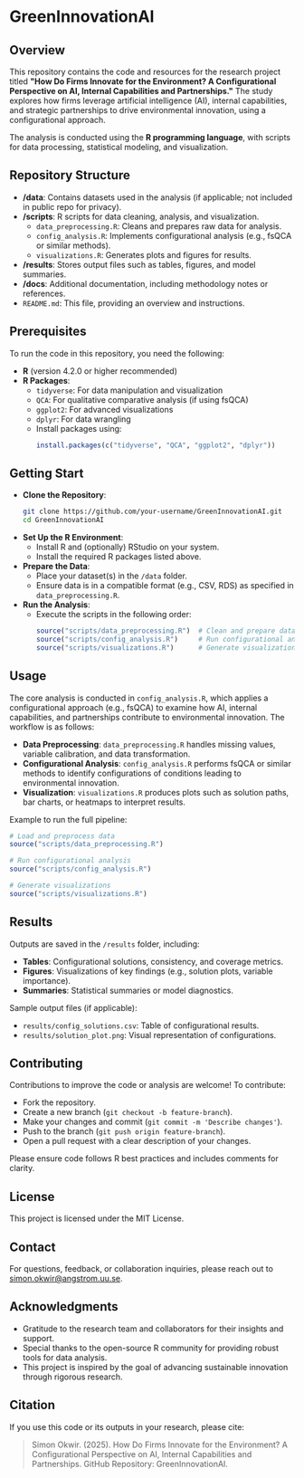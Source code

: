 # GreenInnovationAI

## Overview
This repository contains the code and resources for the research project titled **"How Do Firms Innovate for the Environment? A Configurational Perspective on AI, Internal Capabilities and Partnerships."** The study explores how firms leverage artificial intelligence (AI), internal capabilities, and strategic partnerships to drive environmental innovation, using a configurational approach.

The analysis is conducted using the **R programming language**, with scripts for data processing, statistical modeling, and visualization.

## Repository Structure
- **/data**: Contains datasets used in the analysis (if applicable; not included in public repo for privacy).
- **/scripts**: R scripts for data cleaning, analysis, and visualization.
  - `data_preprocessing.R`: Cleans and prepares raw data for analysis.
  - `config_analysis.R`: Implements configurational analysis (e.g., fsQCA or similar methods).
  - `visualizations.R`: Generates plots and figures for results.
- **/results**: Stores output files such as tables, figures, and model summaries.
- **/docs**: Additional documentation, including methodology notes or references.
- `README.md`: This file, providing an overview and instructions.

## Prerequisites
To run the code in this repository, you need the following:
- **R** (version 4.2.0 or higher recommended)
- **R Packages**:
  - `tidyverse`: For data manipulation and visualization
  - `QCA`: For qualitative comparative analysis (if using fsQCA)
  - `ggplot2`: For advanced visualizations
  - `dplyr`: For data wrangling
  - Install packages using: 
    ```R
    install.packages(c("tidyverse", "QCA", "ggplot2", "dplyr"))
    ```

## Getting Start
- **Clone the Repository**:
   ```bash
   git clone https://github.com/your-username/GreenInnovationAI.git
   cd GreenInnovationAI
   ```
- **Set Up the R Environment**:
  - Install R and (optionally) RStudio on your system.
  - Install the required R packages listed above.
- **Prepare the Data**:
  - Place your dataset(s) in the `/data` folder. 
  - Ensure data is in a compatible format (e.g., CSV, RDS) as specified in `data_preprocessing.R`.
- **Run the Analysis**:
  - Execute the scripts in the following order:
    ```R
    source("scripts/data_preprocessing.R")  # Clean and prepare data
    source("scripts/config_analysis.R")     # Run configurational analysis
    source("scripts/visualizations.R")      # Generate visualizations
    ```

## Usage
The core analysis is conducted in `config_analysis.R`, which applies a configurational approach (e.g., fsQCA) to examine how AI, internal capabilities, and partnerships contribute to environmental innovation. The workflow is as follows:
- **Data Preprocessing**: `data_preprocessing.R` handles missing values, variable calibration, and data transformation.
- **Configurational Analysis**: `config_analysis.R` performs fsQCA or similar methods to identify configurations of conditions leading to environmental innovation.
- **Visualization**: `visualizations.R` produces plots such as solution paths, bar charts, or heatmaps to interpret results.

Example to run the full pipeline:
```R
# Load and preprocess data
source("scripts/data_preprocessing.R")

# Run configurational analysis
source("scripts/config_analysis.R")

# Generate visualizations
source("scripts/visualizations.R")
```
## Results
Outputs are saved in the `/results` folder, including:
- **Tables**: Configurational solutions, consistency, and coverage metrics.
- **Figures**: Visualizations of key findings (e.g., solution plots, variable importance).
- **Summaries**: Statistical summaries or model diagnostics.

Sample output files (if applicable):
- `results/config_solutions.csv`: Table of configurational results.
- `results/solution_plot.png`: Visual representation of configurations.

## Contributing
Contributions to improve the code or analysis are welcome! To contribute:
- Fork the repository.
- Create a new branch (`git checkout -b feature-branch`).
- Make your changes and commit (`git commit -m 'Describe changes'`).
- Push to the branch (`git push origin feature-branch`).
- Open a pull request with a clear description of your changes.

Please ensure code follows R best practices and includes comments for clarity.

## License
This project is licensed under the MIT License.

## Contact
For questions, feedback, or collaboration inquiries, please reach out to [simon.okwir@angstrom.uu.se](mailto:simon.okwir@angstrom.uu.se).

## Acknowledgments
- Gratitude to the research team and collaborators for their insights and support.
- Special thanks to the open-source R community for providing robust tools for data analysis.
- This project is inspired by the goal of advancing sustainable innovation through rigorous research.

## Citation
If you use this code or its outputs in your research, please cite:
> Simon Okwir. (2025). How Do Firms Innovate for the Environment? A Configurational Perspective on AI, Internal Capabilities and Partnerships. GitHub Repository: GreenInnovationAI.
